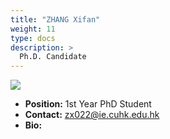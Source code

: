 ```yaml
---
title: "ZHANG Xifan"
weight: 11
type: docs
description: >
  Ph.D. Candidate
---
```


<div class="member-photo-frame wk-desk-4 wk-ipadp-4 wk-mobile-12 wk-tab-12">
    <div class=".member-photo-image">
     <img src="/images/members/ZHANG-Xifan.jpg">
    </div>
</div>

 - **Position:** 1st Year PhD Student
 - **Contact:** [zx022@ie.cuhk.edu.hk](zx022@ie.cuhk.edu.hk)
 - **Bio:** 